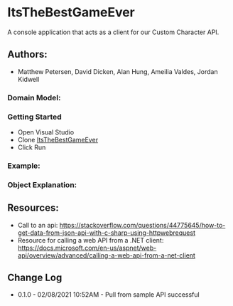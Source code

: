 # ItsTheBestGameEver
A console application that acts as a client for our Custom Character API.

## Authors:
* Matthew Petersen, David Dicken, Alan Hung, Ameilia Valdes, Jordan Kidwell

### Domain Model:

### Getting Started
* Open Visual Studio
* Clone [ItsTheBestGameEver](https://github.com/401-Midterm-Netd12/ItsTheBestGameEver)
* Click Run

### Example:

### Object Explanation:

## Resources:
* Call to an api: https://stackoverflow.com/questions/44775645/how-to-get-data-from-json-api-with-c-sharp-using-httpwebrequest
* Resource for calling a web API from a .NET client: https://docs.microsoft.com/en-us/aspnet/web-api/overview/advanced/calling-a-web-api-from-a-net-client

## Change Log
* 0.1.0 - 02/08/2021 10:52AM - Pull from sample API successful